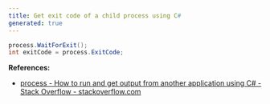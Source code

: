 ```yaml
---
title: Get exit code of a child process using C#
generated: true
---
```


```c#
process.WaitForExit();
int exitCode = process.ExitCode;
```

**References:**
- [process - How to run and get output from another application using C# - Stack Overflow - stackoverflow.com](https://stackoverflow.com/questions/37144749/how-to-run-and-get-output-from-another-application-using-c-sharp)

